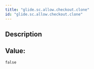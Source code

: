```yaml
---
title: "glide.sc.allow.checkout.clone"
id: "glide.sc.allow.checkout.clone"
---
```

## Description



## Value: 
```
false
```
